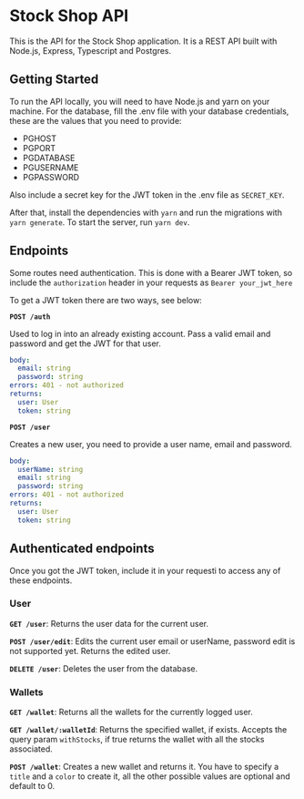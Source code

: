 # Stock Shop API

This is the API for the Stock Shop application. It is a REST API built with Node.js, Express, Typescript and Postgres.

## Getting Started

To run the API locally, you will need to have Node.js and yarn on your machine. For the database, fill the .env file with your database credentials, these are the values that you need to provide:

- PGHOST
- PGPORT
- PGDATABASE
- PGUSERNAME
- PGPASSWORD

Also include a secret key for the JWT token in the .env file as `SECRET_KEY`.

After that, install the dependencies with `yarn` and run the migrations with `yarn generate`. To start the server, run `yarn dev`.

## Endpoints

Some routes need authentication. This is done with a Bearer JWT token, so include the `authorization` header in your requests as `Bearer your_jwt_here`

To get a JWT token there are two ways, see below:

**`POST /auth`**

Used to log in into an already existing account. Pass a valid email and password and get the JWT for that user.

```yml
body:
  email: string
  password: string
errors: 401 - not authorized
returns:
  user: User
  token: string
```

**`POST /user`**

Creates a new user, you need to provide a user name, email and password.

```yml
body:
  userName: string
  email: string
  password: string
errors: 401 - not authorized
returns:
  user: User
  token: string
```

## Authenticated endpoints

Once you got the JWT token, include it in your requesti to access any of these endpoints.

### User

**`GET /user`**: Returns the user data for the current user.

**`POST /user/edit`**: Edits the current user email or userName, password edit is not supported yet. Returns the edited user.

**`DELETE /user`**: Deletes the user from the database.

### Wallets

**`GET /wallet`**: Returns all the wallets for the currently logged user.

**`GET /wallet/:walletId`**: Returns the specified wallet, if exists. Accepts the query param `withStocks`, if true returns the wallet with all the stocks associated.

**`POST /wallet`**: Creates a new wallet and returns it. You have to specify a `title` and a `color` to create it, all the other possible values are optional and default to 0.

